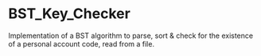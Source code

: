 # BST_Key_Checker
Implementation of a BST algorithm to parse, sort &amp; check for the existence of a personal account code, read from a file.
